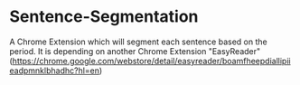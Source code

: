 # Sentence-Segmentation
A Chrome Extension which will segment each sentence based on the period.
It is depending on another Chrome Extension "EasyReader" (https://chrome.google.com/webstore/detail/easyreader/boamfheepdiallipiieadpmnklbhadhc?hl=en)
